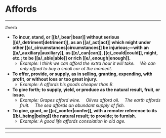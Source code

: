 # Affords
---
#verb
- **To incur, stand, or [[b/_bear|bear]] without serious [[d/_detriment|detriment]], as an [[a/_act|act]] which might under other [[c/_circumstances|circumstances]] be injurious;—with an [[a/_auxiliary|auxiliary]], as [[c/_can|can]], [[c/_could|could]], might, etc.; to be [[a/_able|able]] or rich [[e/_enough|enough]].**
	- _Example: I think we can afford the extra hour it will take.  We can only afford to buy a small car at the moment._
- **To offer, provide, or supply, as in selling, granting, expending, with profit, or without loss or too great injury.**
	- _Example: A affords his goods cheaper than B._
- **To give forth; to supply, yield, or produce as the natural result, fruit, or issue.**
	- _Example: Grapes afford wine.  Olives afford oil.  The earth affords fruit.  The sea affords an abundant supply of fish._
- **To give, grant, or [[c/_confer|confer]], with a remoter reference to its [[b/_being|being]] the natural result; to provide; to furnish.**
	- _Example: A good life affords consolation in old age._
---
---
